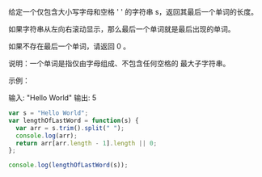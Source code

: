 给定一个仅包含大小写字母和空格 ' ' 的字符串 s，返回其最后一个单词的长度。

如果字符串从左向右滚动显示，那么最后一个单词就是最后出现的单词。

如果不存在最后一个单词，请返回 0 。

说明：一个单词是指仅由字母组成、不包含任何空格的 最大子字符串。

示例：

输入: "Hello World"
输出: 5

```js
var s = "Hello World";
var lengthOfLastWord = function(s) {
  var arr = s.trim().split(" ");
  console.log(arr);
  return arr[arr.length - 1].length || 0;
};

console.log(lengthOfLastWord(s));
```
